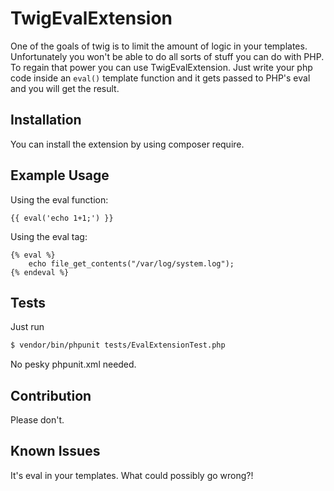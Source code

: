 TwigEvalExtension
=================

One of the goals of twig is to limit the amount of logic in your templates.
Unfortunately you won't be able to do all sorts of stuff you can do with PHP.
To regain that power you can use TwigEvalExtension. Just write your php code
inside an `eval()` template function and it gets passed to PHP's eval and you
will get the result.

Installation
------------

You can install the extension by using composer require.

Example Usage
-------------

Using the eval function:
```twig
{{ eval('echo 1+1;') }}
```

Using the eval tag:
```twig
{% eval %}
    echo file_get_contents("/var/log/system.log");
{% endeval %}
```

Tests
-----

Just run

```bash
$ vendor/bin/phpunit tests/EvalExtensionTest.php
```

No pesky phpunit.xml needed.

Contribution
------------

Please don't.

Known Issues
------------

It's eval in your templates. What could possibly go wrong?!
